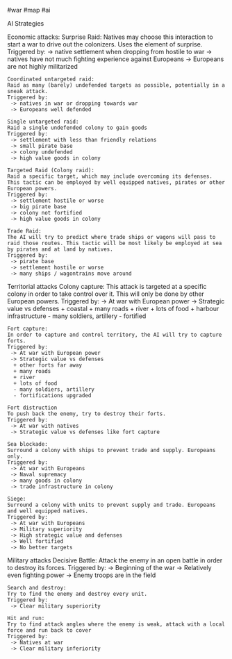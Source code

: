 #war #map #ai

AI Strategies

Economic attacks:
	Surprise Raid:
	Natives may choose this interaction to start a war to drive out the colonizers. Uses the element of surprise.
	Triggered by:
	 -> native settlement when dropping from hostile to war
	 -> natives have not much fighting experience against Europeans
	 -> Europeans are not highly militarized

	Coordinated untargeted raid:
	Raid as many (barely) undefended targets as possible, potentially in a sneak attack.
	Triggered by:
	 -> natives in war or dropping towards war
	 -> Europeans well defended

	Single untargeted raid:
	Raid a single undefended colony to gain goods
	Triggered by:
	 -> settlement with less than friendly relations
	 -> small pirate base
	 -> colony undefended
	 -> high value goods in colony

	Targeted Raid (Colony raid):
	Raid a specific target, which may include overcoming its defenses. This tactic can be employed by well equipped natives, pirates or other European powers.
	Triggered by:
	 -> settlement hostile or worse
	 -> big pirate base
	 -> colony not fortified
	 -> high value goods in colony

	Trade Raid:
	The AI will try to predict where trade ships or wagons will pass to raid those routes. This tactic will be most likely be employed at sea by pirates and at land by natives.
	Triggered by:
	 -> pirate base
	 -> settlement hostile or worse
	 -> many ships / wagontrains move around

Territorial attacks
	Colony capture:
	This attack is targeted at a specific colony in order to take control over it. This will only be done by other European powers.
	Triggered by:
	 -> At war with European power
	 -> Strategic value vs defenses
	   + coastal
	   + many roads
	   + river
	   + lots of food
	   + harbour infrastructure
	   - many soldiers, artillery
	   - fortified

	Fort capture:
	In order to capture and control territory, the AI will try to capture forts.
	Triggered by:
	 -> At war with European power
	 -> Strategic value vs defenses
	  + other forts far away
	  + many roads
	  + river
	  + lots of food
	  - many soldiers, artillery
	  - fortifications upgraded

	Fort distruction
	To push back the enemy, try to destroy their forts.
	Triggered by:
	 -> At war with natives
	 -> Strategic value vs defenses like fort capture

	Sea blockade:
	Surround a colony with ships to prevent trade and supply. Europeans only.
	Triggered by:
	 -> At war with Europeans
	 -> Naval supremacy
	 -> many goods in colony
	 -> trade infrastructure in colony

	Siege:
	Surround a colony with units to prevent supply and trade. Europeans and well equipped natives.
	Triggered by:
	 -> At war with Europeans
	 -> Military superiority
	 -> High strategic value and defenses
	 -> Well fortified
	 -> No better targets

Military attacks
	Decisive Battle:
	Attack the enemy in an open battle in order to destroy its forces.
	Triggered by:
	 -> Beginning of the war
	 -> Relatively even fighting power
	 -> Enemy troops are in the field

	Search and destroy:
	Try to find the enemy and destroy every unit.
	Triggered by:
	 -> Clear military superiority

	Hit and run:
	Try to find attack angles where the enemy is weak, attack with a local force and run back to cover
	Triggered by:
	 -> Natives at war
	 -> Clear military inferiority


